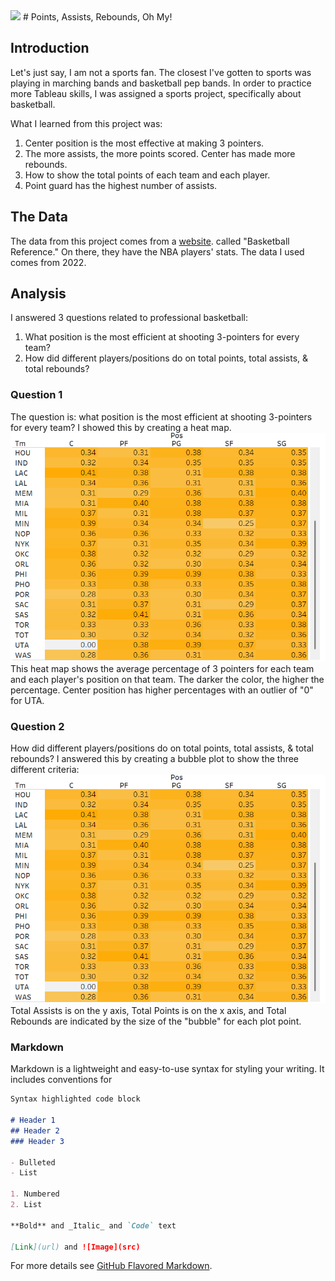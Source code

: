 <img src="images/"/>
# Points, Assists, Rebounds, Oh My!

## Introduction
Let's just say, I am not a sports fan. The closest I've gotten to sports was playing in marching bands and basketball pep bands. In order to practice more Tableau skills, I was assigned a sports project, specifically about basketball.

What I learned from this project was:
  1. Center position is the most effective at making 3 pointers.
  2. The more assists, the more points scored. Center has made more rebounds.
  3. How to show the total points of each team and each player.
  4. Point guard has the highest number of assists.


## The Data
The data from this project comes from a <a href="https://www.basketball-reference.com/leagues/NBA_2022_totals.html">website</a>. called "Basketball Reference." On there, they have the NBA players' stats. The data I used comes from 2022. 

## Analysis

I answered 3 questions related to professional basketball:
  1. What position is the most efficient at shooting 3-pointers for every team?
  2. How did different players/positions do on total points, total assists, & total rebounds?

### Question 1
The question is: what position is the most efficient at shooting 3-pointers for every team? I showed this by creating a heat map.
<img src="images/Tableau Heat Map.png"/>
This heat map shows the average percentage of 3 pointers for each team and each player's position on that team. The darker the color, the higher the percentage. Center position has higher percentages with an outlier of "0" for UTA. 

### Question 2
How did different players/positions do on total points, total assists, & total rebounds? I answered this by creating a bubble plot to show the three different criteria: <br>
<img src="images/Tableau Heat Map.png"/> <br>
Total Assists is on the y axis, Total Points is on the x axis, and Total Rebounds are indicated by the size of the "bubble" for each plot point. 


### Markdown

Markdown is a lightweight and easy-to-use syntax for styling your writing. It includes conventions for

```markdown
Syntax highlighted code block

# Header 1
## Header 2
### Header 3

- Bulleted
- List

1. Numbered
2. List

**Bold** and _Italic_ and `Code` text

[Link](url) and ![Image](src)
```

For more details see [GitHub Flavored Markdown](https://guides.github.com/features/mastering-markdown/).

